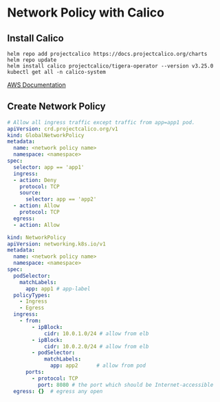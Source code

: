# Network Policy with Calico

## Install Calico

``` shell
helm repo add projectcalico https://docs.projectcalico.org/charts
helm repo update                         
helm install calico projectcalico/tigera-operator --version v3.25.0
kubectl get all -n calico-system
```

[AWS Documentation](https://docs.aws.amazon.com/eks/latest/userguide/calico.html#calico-install)

## Create Network Policy

``` yaml title="networkpolicy.yaml"
# Allow all ingress traffic except traffic from app=app1 pod.
apiVersion: crd.projectcalico.org/v1
kind: GlobalNetworkPolicy
metadata:
  name: <network policy name>
  namespace: <namespace>
spec:
  selector: app == 'app1'
  ingress:
  - action: Deny
    protocol: TCP
    source:
      selector: app == 'app2'
  - action: Allow
    protocol: TCP
  egress:
  - action: Allow
```

``` yaml title="networkpolicy.yaml"
kind: NetworkPolicy
apiVersion: networking.k8s.io/v1
metadata:
  name: <network policy name>
  namespace: <namespace>
spec:
  podSelector:
    matchLabels:
      app: app1 # app-label
  policyTypes:
    - Ingress
    - Egress
  ingress:
    - from:
        - ipBlock:
            cidr: 10.0.1.0/24 # allow from elb
        - ipBlock:
            cidr: 10.0.2.0/24 # allow from elb
        - podSelector:
            matchLabels:
              app: app2      # allow from pod
      ports:
        - protocol: TCP
          port: 8080 # the port which should be Internet-accessible
  egress: {}  # egress any open
```